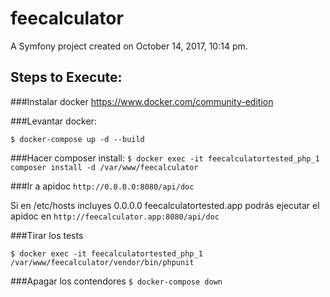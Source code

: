 feecalculator
=============

A Symfony project created on October 14, 2017, 10:14 pm.

## Steps to Execute:

###Instalar docker 
https://www.docker.com/community-edition

###Levantar docker:

```$ docker-compose up -d --build```

###Hacer composer install:
```$ docker exec -it feecalculatortested_php_1 composer install -d /var/www/feecalculator```

###Ir a apidoc
```http://0.0.0.0:8080/api/doc```

Si en /etc/hosts incluyes 0.0.0.0 feecalculatortested.app podrás ejecutar el apidoc en
 ```http://feecalculator.app:8080/api/doc```

###Tirar los tests

```$ docker exec -it feecalculatortested_php_1 /var/www/feecalculator/vendor/bin/phpunit```

###Apagar los contendores
```$ docker-compose down```
